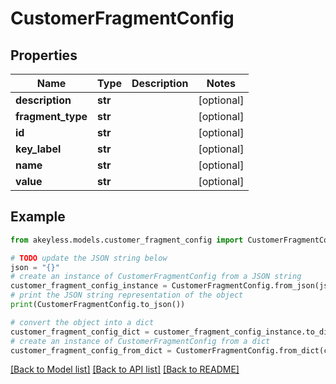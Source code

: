 # CustomerFragmentConfig


## Properties

Name | Type | Description | Notes
------------ | ------------- | ------------- | -------------
**description** | **str** |  | [optional] 
**fragment_type** | **str** |  | [optional] 
**id** | **str** |  | [optional] 
**key_label** | **str** |  | [optional] 
**name** | **str** |  | [optional] 
**value** | **str** |  | [optional] 

## Example

```python
from akeyless.models.customer_fragment_config import CustomerFragmentConfig

# TODO update the JSON string below
json = "{}"
# create an instance of CustomerFragmentConfig from a JSON string
customer_fragment_config_instance = CustomerFragmentConfig.from_json(json)
# print the JSON string representation of the object
print(CustomerFragmentConfig.to_json())

# convert the object into a dict
customer_fragment_config_dict = customer_fragment_config_instance.to_dict()
# create an instance of CustomerFragmentConfig from a dict
customer_fragment_config_from_dict = CustomerFragmentConfig.from_dict(customer_fragment_config_dict)
```
[[Back to Model list]](../README.md#documentation-for-models) [[Back to API list]](../README.md#documentation-for-api-endpoints) [[Back to README]](../README.md)


